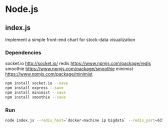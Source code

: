 # Node.js

## index.js
Implement a simple front-end chart for stock-data visualization

### Dependencies
socket.io       http://socket.io/
redis           https://www.npmjs.com/package/redis
smoothie        https://www.npmjs.com/package/smoothie
minimist        https://www.npmjs.com/package/minimist

```sh
npm install socket.io --save 
npm install express --save
npm install minimist --save 
npm install smoothie --save
```

### Run
```sh
node index.js --redis_host=`docker-machine ip bigdata` --redis_port=6379 --subscribe_topic=average-stock-price
```
